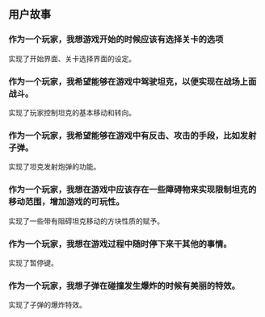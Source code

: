 ## 用户故事
### 作为一个玩家，我想游戏开始的时候应该有选择关卡的选项
实现了开始界面、关卡选择界面的设定。
### 作为一个玩家，我希望能够在游戏中驾驶坦克，以便实现在战场上面战斗。
实现了玩家控制坦克的基本移动和转向。
### 作为一个玩家，我希望能够在游戏中有反击、攻击的手段，比如发射子弹。
实现了坦克发射炮弹的功能。
### 作为一个玩家，我想在游戏中应该存在一些障碍物来实现限制坦克的移动范围，增加游戏的可玩性。
实现了一些带有阻碍坦克移动的方块性质的赋予。
### 作为一个玩家，我想在游戏过程中随时停下来干其他的事情。
实现了暂停键。
### 作为一个玩家，我想子弹在碰撞发生爆炸的时候有美丽的特效。
实现了子弹的爆炸特效。
